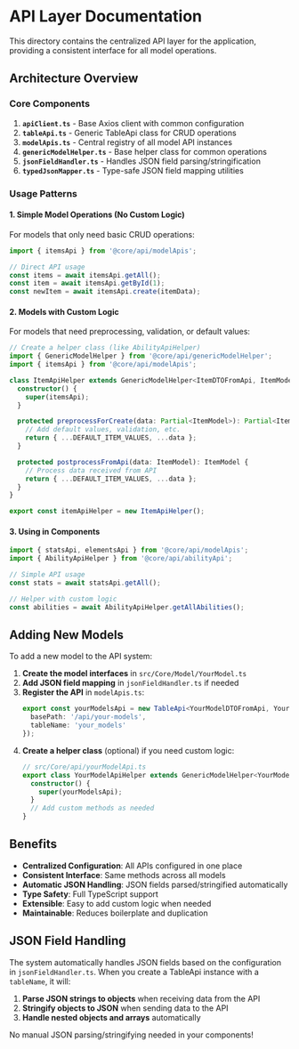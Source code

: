 # API Layer Documentation

This directory contains the centralized API layer for the application, providing a consistent interface for all model operations.

## Architecture Overview

### Core Components

1. **`apiClient.ts`** - Base Axios client with common configuration
2. **`tableApi.ts`** - Generic TableApi class for CRUD operations
3. **`modelApis.ts`** - Central registry of all model API instances
4. **`genericModelHelper.ts`** - Base helper class for common operations
5. **`jsonFieldHandler.ts`** - Handles JSON field parsing/stringification
6. **`typedJsonMapper.ts`** - Type-safe JSON field mapping utilities

### Usage Patterns

#### 1. Simple Model Operations (No Custom Logic)

For models that only need basic CRUD operations:

```typescript
import { itemsApi } from '@core/api/modelApis';

// Direct API usage
const items = await itemsApi.getAll();
const item = await itemsApi.getById(1);
const newItem = await itemsApi.create(itemData);
```

#### 2. Models with Custom Logic

For models that need preprocessing, validation, or default values:

```typescript
// Create a helper class (like AbilityApiHelper)
import { GenericModelHelper } from '@core/api/genericModelHelper';
import { itemsApi } from '@core/api/modelApis';

class ItemApiHelper extends GenericModelHelper<ItemDTOFromApi, ItemModel> {
  constructor() {
    super(itemsApi);
  }

  protected preprocessForCreate(data: Partial<ItemModel>): Partial<ItemModel> {
    // Add default values, validation, etc.
    return { ...DEFAULT_ITEM_VALUES, ...data };
  }

  protected postprocessFromApi(data: ItemModel): ItemModel {
    // Process data received from API
    return { ...DEFAULT_ITEM_VALUES, ...data };
  }
}

export const itemApiHelper = new ItemApiHelper();
```

#### 3. Using in Components

```typescript
import { statsApi, elementsApi } from '@core/api/modelApis';
import { AbilityApiHelper } from '@core/api/abilityApi';

// Simple API usage
const stats = await statsApi.getAll();

// Helper with custom logic
const abilities = await AbilityApiHelper.getAllAbilities();
```

## Adding New Models

To add a new model to the API system:

1. **Create the model interfaces** in `src/Core/Model/YourModel.ts`
2. **Add JSON field mapping** in `jsonFieldHandler.ts` if needed
3. **Register the API** in `modelApis.ts`:
   ```typescript
   export const yourModelsApi = new TableApi<YourModelDTOFromApi, YourModel>({
     basePath: '/api/your-models',
     tableName: 'your_models'
   });
   ```
4. **Create a helper class** (optional) if you need custom logic:
   ```typescript
   // src/Core/api/yourModelApi.ts
   export class YourModelApiHelper extends GenericModelHelper<YourModelDTOFromApi, YourModel> {
     constructor() {
       super(yourModelsApi);
     }
     // Add custom methods as needed
   }
   ```

## Benefits

- **Centralized Configuration**: All APIs configured in one place
- **Consistent Interface**: Same methods across all models
- **Automatic JSON Handling**: JSON fields parsed/stringified automatically
- **Type Safety**: Full TypeScript support
- **Extensible**: Easy to add custom logic when needed
- **Maintainable**: Reduces boilerplate and duplication

## JSON Field Handling

The system automatically handles JSON fields based on the configuration in `jsonFieldHandler.ts`. When you create a TableApi instance with a `tableName`, it will:

1. **Parse JSON strings to objects** when receiving data from the API
2. **Stringify objects to JSON** when sending data to the API
3. **Handle nested objects and arrays** automatically

No manual JSON parsing/stringifying needed in your components!